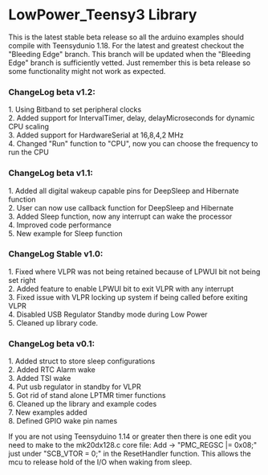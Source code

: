 LowPower_Teensy3 Library
========================
This is the latest stable beta release so all the arduino examples should compile with
Teensydunio 1.18. For the latest and greatest checkout the "Bleeding Edge" branch. 
This branch will be updated when the "Bleeding Edge" branch is sufficiently vetted.
Just remember this is beta release so some functionality might not work as expected.

<h3>ChangeLog beta v1.2:</h3>
1.  Using Bitband to set peripheral clocks<br>
2.  Added support for IntervalTimer, delay, delayMicroseconds for dynamic CPU scaling<br>
3.  Added support for HardwareSerial at 16,8,4,2 MHz<br>
4.  Changed "Run" function to "CPU", now you can choose the frequency to run the CPU<br>

<h3>ChangeLog beta v1.1:</h3>
1.  Added all digital wakeup capable pins for DeepSleep and Hibernate function<br>
2.  User can now use callback function for DeepSleep and Hibernate<br>
3.  Added Sleep function, now any interrupt can wake the processor<br>
4.  Improved code performance<br>
5.  New example for Sleep function<br>

<h3>ChangeLog Stable v1.0:</h3>
1.  Fixed where VLPR was not being retained because of LPWUI bit not being set right<br>
2.  Added feature to enable LPWUI bit to exit VLPR with any interrupt<br>
3.  Fixed issue with VLPR locking up system if being called before exiting VLPR<br>
4.  Disabled USB Regulator Standby mode during Low Power<br>
5.  Cleaned up library code.<br>

<h3>ChangeLog beta v0.1:</h3>
1.  Added struct to store sleep configurations<br>
2.  Added RTC Alarm wake<br>
3.  Added TSI wake<br>
4.  Put usb regulator in standby for VLPR<br>
5.  Got rid of stand alone LPTMR timer functions<br>
6.  Cleaned up the library and example codes<br>
7.  New examples added<br>
8.  Defined GPIO wake pin names<br>

If you are not using Teensyduino 1.14 or greater then there is one edit you need to make
to the mk20dx128.c core file: Add -> "PMC_REGSC |= 0x08;" just under "SCB_VTOR = 0;" in 
the ResetHandler function. This allows the mcu to release hold of the I/O when waking 
from sleep.